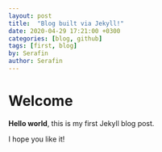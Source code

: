 ```yaml
---
layout: post
title:  "Blog built via Jekyll!"
date: 2020-04-29 17:21:00 +0300
categories: [blog, github]
tags: [first, blog]
by: Serafin
author: Serafin
---
```


# Welcome

**Hello world**, this is my first Jekyll blog post.

I hope you like it!
